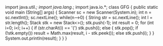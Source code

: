 import java.util.*;
import java.lang.*;
import java.io.*;
class GFG
 { 
	public static void main (String[] args)
	 {
	     Scanner sc = new Scanner(System.in);
	     int n = sc.nextInt();
	     sc.nextLine();
	     while(n-->0)
	     {
	        String str = sc.nextLine();
	        int l = str.length();
	        Stack<Integer> stk = new Stack<>(); 
            stk.push(-1); 
            int result = 0; 
            for (int i=0; i<l; i++) 
            { 
                if (str.charAt(i) == '(') 
                    stk.push(i); 
                else 
                { 
                    stk.pop(); 
                    if (!stk.empty()) 
                        result = Math.max(result, i - stk.peek()); 
                    else
                        stk.push(i); 
                }
            }
	        System.out.println(result);
	     }
	 }
}
